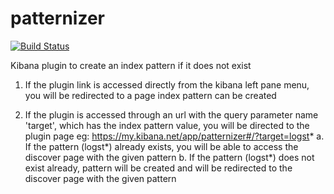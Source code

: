 # patternizer

[![Build Status](https://api.travis-ci.org/Nordstrom/patternizer.svg?branch=master)](https://travis-ci.org/Nordstrom/patternizer)

Kibana plugin to create an index pattern if it does not exist

1. If the plugin link is accessed directly from the kibana left pane menu, you will be redirected to a page index pattern can be created

2. If the plugin is accessed through an url with the query parameter name 'target', which has the index pattern value, you will be directed to the plugin page
   eg: https://my.kibana.net/app/patternizer#/?target=logst*
   a. If the pattern (logst*) already exists, you will be able to access the discover page with the given pattern
   b. If the pattern (logst*) does not exist already, pattern will be created and will be redirected to the discover page with the given pattern
